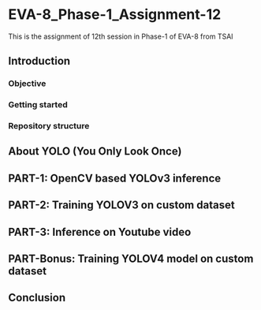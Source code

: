 # EVA-8_Phase-1_Assignment-12
This is the assignment of 12th session in Phase-1 of EVA-8 from TSAI

## Introduction

### Objective

### Getting started

### Repository structure

## About YOLO (You Only Look Once)

## PART-1: OpenCV based YOLOv3 inference

## PART-2: Training YOLOV3 on custom dataset

## PART-3: Inference on Youtube video

## PART-Bonus: Training YOLOV4 model on custom dataset

## Conclusion